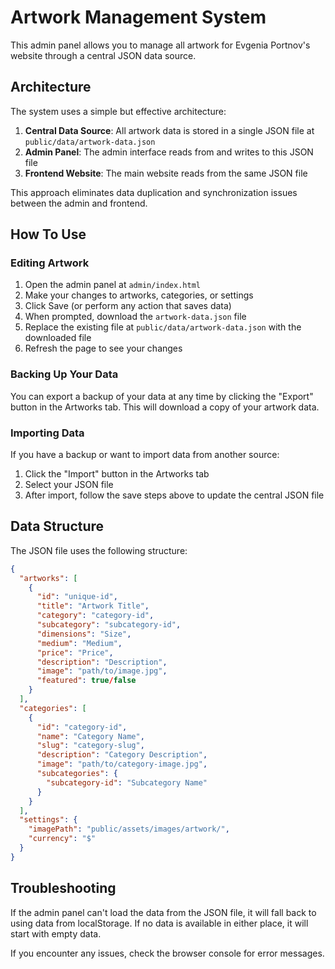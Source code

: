 # Artwork Management System

This admin panel allows you to manage all artwork for Evgenia Portnov's website through a central JSON data source.

## Architecture

The system uses a simple but effective architecture:

1. **Central Data Source**: All artwork data is stored in a single JSON file at `public/data/artwork-data.json`
2. **Admin Panel**: The admin interface reads from and writes to this JSON file
3. **Frontend Website**: The main website reads from the same JSON file

This approach eliminates data duplication and synchronization issues between the admin and frontend.

## How To Use

### Editing Artwork

1. Open the admin panel at `admin/index.html`
2. Make your changes to artworks, categories, or settings
3. Click Save (or perform any action that saves data)
4. When prompted, download the `artwork-data.json` file
5. Replace the existing file at `public/data/artwork-data.json` with the downloaded file
6. Refresh the page to see your changes

### Backing Up Your Data

You can export a backup of your data at any time by clicking the "Export" button in the Artworks tab. This will download a copy of your artwork data.

### Importing Data

If you have a backup or want to import data from another source:

1. Click the "Import" button in the Artworks tab
2. Select your JSON file
3. After import, follow the save steps above to update the central JSON file

## Data Structure

The JSON file uses the following structure:

```json
{
  "artworks": [
    {
      "id": "unique-id",
      "title": "Artwork Title",
      "category": "category-id",
      "subcategory": "subcategory-id",
      "dimensions": "Size",
      "medium": "Medium",
      "price": "Price",
      "description": "Description",
      "image": "path/to/image.jpg",
      "featured": true/false
    }
  ],
  "categories": [
    {
      "id": "category-id",
      "name": "Category Name",
      "slug": "category-slug",
      "description": "Category Description",
      "image": "path/to/category-image.jpg",
      "subcategories": {
        "subcategory-id": "Subcategory Name"
      }
    }
  ],
  "settings": {
    "imagePath": "public/assets/images/artwork/",
    "currency": "$"
  }
}
```

## Troubleshooting

If the admin panel can't load the data from the JSON file, it will fall back to using data from localStorage. If no data is available in either place, it will start with empty data.

If you encounter any issues, check the browser console for error messages.
